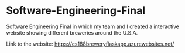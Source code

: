 # Software-Engineering-Final
Software Engineering Final in which my team and I created a interactive website showing different breweries around the U.S.A.

Link to the website: 
https://cs188breweryflaskapp.azurewebsites.net/

